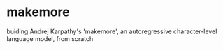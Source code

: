 # makemore
buiding Andrej Karpathy's 'makemore', an autoregressive character-level language model, from scratch
